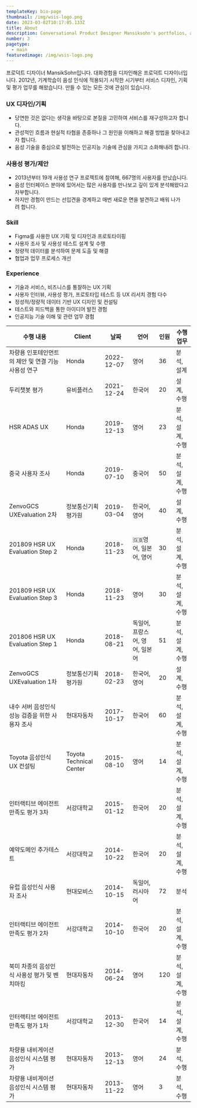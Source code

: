 ```yaml
---
templateKey: bio-page
thumbnail: /img/wsis-logo.png
date: 2023-03-02T10:17:05.133Z
title: About
description: Conversational Product Designer Mansiksohn's portfolios, and blogs.
number: 3
pagetype:
  - main
featuredimage: /img/wsis-logo.png
---
```


프로덕트 디자이너 MansikSohn입니다.
대화경험을 디자인해온 프로덕트 디자이너입니다. 2012년, 기계학습이 음성 인식에 적용되기 시작한 시기부터 서비스 디자인, 기획 및 평가 업무를 해왔습니다.
만들 수 있는 모든 것에 관심이 있습니다.

### UX 디자인/기획
- 당연한 것은 없다는 생각을 바탕으로 본질을 고민하여 서비스를 재구성하고자 합니다.
- 관성적인 흐름과 현실적 타협을 존중하나 그 원인을 이해하고 해결 방법을 찾아내고자 합니다.
- 음성 기술을 중심으로 발전하는 인공지능 기술에 관심을 가지고 소화해내려 합니다.

### 사용성 평가/제안
- 2013년부터 19개 사용성 연구 프로젝트에 참여해, 667명의 사용자를 만났습니다.
- 음성 인터페이스 분야에 있어서는 많은 사용자를 만나보고 깊이 있게 분석해왔다고 자부합니다.
- 하지만 경험이 만드는 선입견을 경계하고 매번 새로운 면을 발견하고 배워 나가려 합니다.

### Skill

- Figma를 사용한 UX 기획 및 디자인과 프로토타이핑
- 사용자 조사 및 사용성 테스트 설계 및 수행
- 정량적 데이터를 분석하여 문제 도출 및 해결
- 협업과 업무 프로세스 개선

### Experience

- 기술과 서비스, 비즈니스를 통찰하는 UX 기획
- 사용자 인터뷰, 사용성 평가, 프로토타입 테스트 등 UX 리서치 경험 다수
- 정성적/정량적 데이터 기반 UX 디자인 및 컨설팅
- 테스트와 피드백을 통한 아이디어 발전 경험
- 인공지능 기술 이해 및 관련 업무 경험

| 수행 내용 | Client | 날짜 | 언어 | 인원 | 수행 업무 |
| --- | --- | --- | --- | --- | --- |
| 차량용 인포테인먼트의 제안 및 연결 기능 사용성 연구 | Honda | 2022-12-07 | 영어 | 36 | 분석, 설계 |
| 두리챗봇 평가 | 유비플러스 | 2021-12-24 | 한국어 | 20 | 설계, 수행 |
| HSR ADAS UX | Honda | 2019-12-13 | 영어 | 23 | 분석, 설계, 수행 |
| 중국 사용자 조사 | Honda | 2019-07-10 | 중국어 | 50 | 분석, 설계, 수행 |
| ZenvoGCS UXEvaluation 2차 | 정보통신기획 평가원 | 2019-03-04 | 한국어, 영어 | 40 | 설계, 수행 |
| 201809 HSR UX Evaluation Step 2 | Honda | 2018-11-23 | 🇬🇧영어, 일본어, 영어 | 30 | 분석, 설계, 수행 |
| 201809 HSR UX Evaluation Step 3 | Honda | 2018-11-23 | 영어 | 30 | 분석, 설계, 수행 |
| 201806 HSR UX Evaluation Step 1 | Honda | 2018-08-21 | 독일어, 프랑스어, 영어, 일본어 | 51 | 분석,설계,수행 |
| ZenvoGCS UXEvaluation 1차 | 정보통신기획 평가원 | 2018-02-23 | 한국어, 영어 | 20 | 설계, 수행 |
| 내수 서버 음성인식 성능 검증을 위한 사용자 조사 | 현대자동차 | 2017-10-17 | 한국어 | 60 | 분석, 설계, 수행 |
| Toyota 음성인식 UX 컨설팅 | Toyota Technical Center | 2015-08-10 | 영어 | 14 | 분석, 설계, 수행 |
| 인터랙티브 에이전트 만족도 평가 3차 | 서강대학교 | 2015-01-12 | 한국어 | 20 | 분석, 설계, 수행 |
| 예약도메인 추가테스트 | 서강대학교 | 2014-10-22 | 한국어 | 20 | 분석, 설계, 수행 |
| 유럽 음성인식 사용자 조사 | 현대모비스 | 2014-10-15 | 독일어, 러시아어 | 72 | 분석 |
| 인터랙티브 에이전트 만족도 평가 2차 | 서강대학교 | 2014-10-10 | 한국어 | 20 | 분석, 설계, 수행 |
| 북미 차종의 음성인식 사용성 평가 및 벤치마킹 | 현대자동차 | 2014-06-24 | 영어 | 120 | 분석, 설계, 수행 |
| 인터랙티브 에이전트 만족도 평가 1차 | 서강대학교 | 2013-12-30 | 한국어 | 14 | 분석, 설계, 수행 |
| 차량용 내비게이션 음성인식 시스템 평가 | 현대자동차 | 2013-12-13 | 영어 | 24 | 분석, 수행 |
| 차량용 내비게이션 음성인식 시스템 평가 | 현대자동차 | 2013-11-22 | 영어 | 3 | 분석, 수행 |


